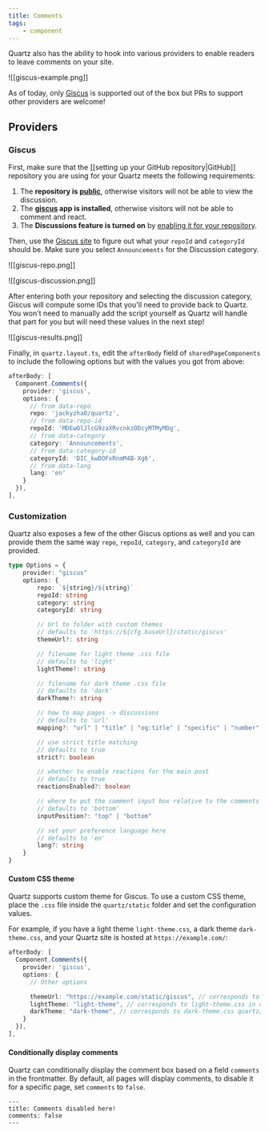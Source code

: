 ```yaml
---
title: Comments
tags:
    - component
---
```


Quartz also has the ability to hook into various providers to enable readers to leave comments on your site.

![[giscus-example.png]]

As of today, only [Giscus](https://giscus.app/) is supported out of the box but PRs to support other providers are welcome!

## Providers

### Giscus

First, make sure that the [[setting up your GitHub repository|GitHub]] repository you are using for your Quartz meets the following requirements:

1. The **repository is [public](https://docs.github.com/en/github/administering-a-repository/managing-repository-settings/setting-repository-visibility#making-a-repository-public)**, otherwise visitors will not be able to view the discussion.
2. The **[giscus](https://github.com/apps/giscus) app is installed**, otherwise visitors will not be able to comment and react.
3. The **Discussions feature is turned on** by [enabling it for your repository](https://docs.github.com/en/github/administering-a-repository/managing-repository-settings/enabling-or-disabling-github-discussions-for-a-repository).

Then, use the [Giscus site](https://giscus.app/#repository) to figure out what your `repoId` and `categoryId` should be. Make sure you select `Announcements` for the Discussion category.

![[giscus-repo.png]]

![[giscus-discussion.png]]

After entering both your repository and selecting the discussion category, Giscus will compute some IDs that you'll need to provide back to Quartz. You won't need to manually add the script yourself as Quartz will handle that part for you but will need these values in the next step!

![[giscus-results.png]]

Finally, in `quartz.layout.ts`, edit the `afterBody` field of `sharedPageComponents` to include the following options but with the values you got from above:

```ts title="quartz.layout.ts"
afterBody: [
  Component.Comments({
    provider: 'giscus',
    options: {
      // from data-repo
      repo: 'jackyzha0/quartz',
      // from data-repo-id
      repoId: 'MDEwOlJlcG9zaXRvcnkzODcyMTMyMDg',
      // from data-category
      category: 'Announcements',
      // from data-category-id
      categoryId: 'DIC_kwDOFxRnmM4B-Xg6',
      // from data-lang
      lang: 'en'
    }
  }),
],
```

### Customization

Quartz also exposes a few of the other Giscus options as well and you can provide them the same way `repo`, `repoId`, `category`, and `categoryId` are provided.

```ts
type Options = {
    provider: "giscus"
    options: {
        repo: `${string}/${string}`
        repoId: string
        category: string
        categoryId: string

        // Url to folder with custom themes
        // defaults to 'https://${cfg.baseUrl}/static/giscus'
        themeUrl?: string

        // filename for light theme .css file
        // defaults to 'light'
        lightTheme?: string

        // filename for dark theme .css file
        // defaults to 'dark'
        darkTheme?: string

        // how to map pages -> discussions
        // defaults to 'url'
        mapping?: "url" | "title" | "og:title" | "specific" | "number" | "pathname"

        // use strict title matching
        // defaults to true
        strict?: boolean

        // whether to enable reactions for the main post
        // defaults to true
        reactionsEnabled?: boolean

        // where to put the comment input box relative to the comments
        // defaults to 'bottom'
        inputPosition?: "top" | "bottom"

        // set your preference language here
        // defaults to 'en'
        lang?: string
    }
}
```

#### Custom CSS theme

Quartz supports custom theme for Giscus. To use a custom CSS theme, place the `.css` file inside the `quartz/static` folder and set the configuration values.

For example, if you have a light theme `light-theme.css`, a dark theme `dark-theme.css`, and your Quartz site is hosted at `https://example.com/`:

```ts
afterBody: [
  Component.Comments({
    provider: 'giscus',
    options: {
      // Other options

      themeUrl: "https://example.com/static/giscus", // corresponds to quartz/static/giscus/
      lightTheme: "light-theme", // corresponds to light-theme.css in quartz/static/giscus/
      darkTheme: "dark-theme", // corresponds to dark-theme.css quartz/static/giscus/
    }
  }),
],
```

#### Conditionally display comments

Quartz can conditionally display the comment box based on a field `comments` in the frontmatter. By default, all pages will display comments, to disable it for a specific page, set `comments` to `false`.

```
---
title: Comments disabled here!
comments: false
---
```
